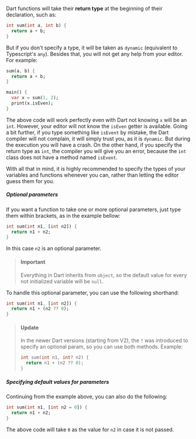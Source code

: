 Dart functions will take their **return type** at the beginning of their declaration, such as:

```Dart
int sum(int a, int b) {
  return a + b;
}
```

But if you don't specify a type, it will be taken as `dynamic` (equivalent to Typescript's `any`). Besides that, you will not get any help from your editor. For example:

```Dart
sum(a, b) {
  return a + b;
}

main() {
  var x = sum(1, 2);
  print(x.isEven);
}
```

The above code will work perfectly even with Dart not knowing `x` will be an `int`. However, your editor will not know the `isEven` getter is available.
Going a bit further, if you type something like `isEvent` by mistake, the Dart compiler will not complain, it will simply trust you, as it is `dynamic`. But during the execution you will have a crash. On the other hand, if you specify the return type as `int`, the compiler you will give you an error, because the `int` class does not have a method named `isEvent`.

With all that in mind, it is highly recommended to specify the types of your variables and functions whenever you can, rather than letting the editor guess them for you.

##### Optional parameters

If you want a function to take one or more optional parameters, just type them within brackets, as in the example bellow:

```Dart
int sum(int n1, [int n2]) {
  return n1 + n2;
}
```

In this case `n2` is an optional parameter.

> #### Important
>
> Everything in Dart inherits from `object`, so the default value for every not initialized variable will be `null`.

To handle this optional parameter, you can use the following shorthand:

```Dart
int sum(int n1, [int n2]) {
  return n1 + (n2 ?? 0);
}
```

> #### Update
>
> In the newer Dart versions (starting from V2), the `?` was introduced to specify an optional param, so you can use both methods. Example:
>
> ```Dart
> int sum(int n1, int? n2) {
>   return n1 + (n2 ?? 0);
> }
>```

##### Specifying default values for parameters

Continuing from the example above, you can also do the following:

```Dart
int sum(int n1, [int n2 = 0]) {
  return n1 + n2;
}
```
The above code will take `0` as the value for `n2` in case it is not passed.

